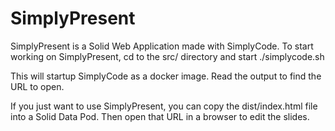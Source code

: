 # SimplyPresent

SimplyPresent is a Solid Web Application made with SimplyCode.
To start working on SimplyPresent, cd to the src/ directory
and start ./simplycode.sh

This will startup SimplyCode as a docker image. Read the output
to find the URL to open.

If you just want to use SimplyPresent, you can copy the dist/index.html 
file into a Solid Data Pod. Then open that URL in a browser to edit the
slides.
